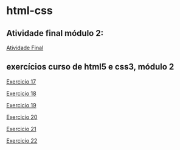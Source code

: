 # html-css

## Atividade final módulo 2:

<a href="https://aturys.github.io/CursoEmVideoEX01/CursoemVideoEX01/index.html">Atividade Final </a>

## exercícios curso de html5 e css3, módulo 2

<a href="https://aturys.github.io/CursoEmVideoEX01/exercicios/ex017/index.html">Exercicio 17 </a>

<a href="https://aturys.github.io/CursoEmVideoEX01/exercicios/ex018/index.html">Exercicio 18 </a>

<a href="https://aturys.github.io/CursoEmVideoEX01/exercicios/ex019/index.html">Exercicio 19 </a>

<a href="https://aturys.github.io/CursoEmVideoEX01/exercicios/ex020/index.html">Exercicio 20 </a>

<a href="https://aturys.github.io/CursoEmVideoEX01/exercicios/ex021/index.html">Exercicio 21 </a>

<a href="https://aturys.github.io/CursoEmVideoEX01/exercicios/ex022/index.html">Exercicio 22 </a>
